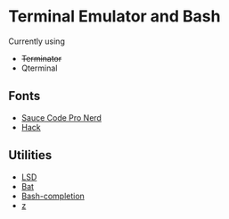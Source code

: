 # Terminal Emulator and Bash

Currently using 
- ~~Terminator~~
- Qterminal

## Fonts
- [Sauce Code Pro Nerd](https://github.com/ryanoasis/nerd-fonts/tree/master/patched-fonts/SourceCodePro)
- [Hack](https://github.com/ryanoasis/nerd-fonts/tree/master/patched-fonts/Hack)

## Utilities
- [LSD](https://github.com/Peltoche/lsd)
- [Bat](https://github.com/sharkdp/bat)
- [Bash-completion](https://github.com/scop/bash-completion)
- [z](https://github.com/rupa/z)


